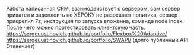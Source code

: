 Работа написанная CRM, взаимодействует с сервером, сам сервер приватен и задеплоить не ХЕРОКУ не разрешает политика, сервер прикрепил 7z, инструкция по запуска вложенна, команда node index.
После чего можно протестировать клиентскую часть.
https://sergeuustinovich.github.io/portfolio/Flexbox%20Adaptive/
https://sergeuustinovich.github.io/portfolio/SWAPI/     (долго публичный API Отввечает)

